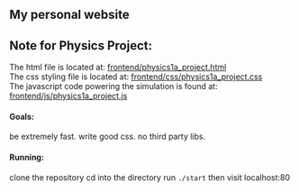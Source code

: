 ## My personal website

## Note for Physics Project:
The html file is located at: [frontend/physics1a_project.html](https://github.com/Hecate946/hecate946.com/blob/master/frontend/physics1a_project.html)<br>
The css styling file is located at: [frontend/css/physics1a_project.css](https://github.com/Hecate946/hecate946.com/blob/master/frontend/css/physics1a_project.css)<br>
The javascript code powering the simulation is found at: [frontend/js/physics1a_project.js](https://github.com/Hecate946/hecate946.com/blob/master/frontend/js/physics1a_project.js)<br>
#### Goals:
be extremely fast.
write good css.
no third party libs.

#### Running:
clone the repository
cd into the directory
run `./start` then visit localhost:80

